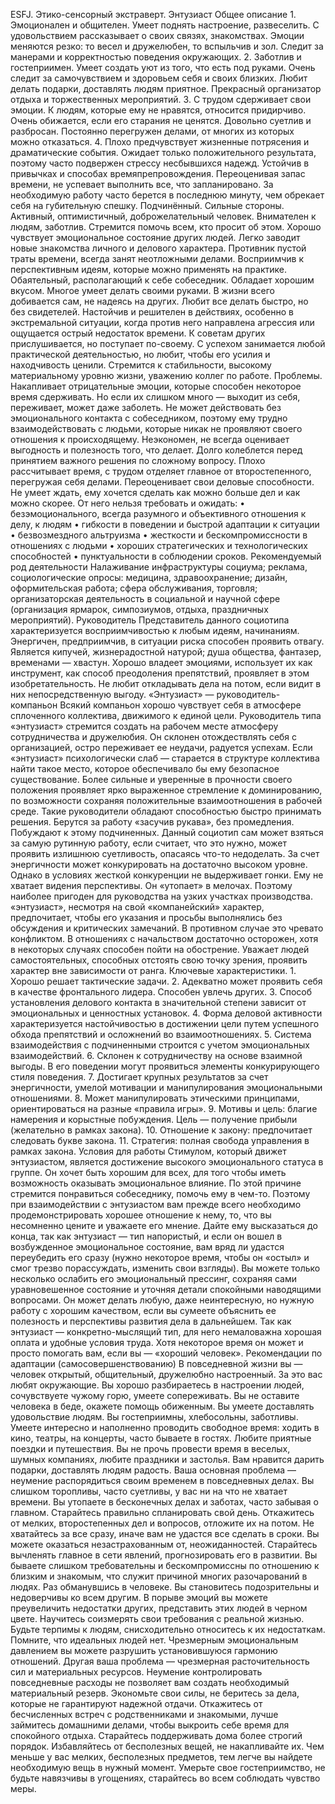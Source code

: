 
 
ESFJ. Этико-сенсорный экстраверт. Энтузиаст
Общее описание
    1. Эмоционален и общителен. Умеет поднять настроение, развеселить. С удовольствием рассказывает о своих связях, знакомствах. Эмоции меняются резко: то весел и дружелюбен, то вспыльчив и зол. Следит за манерами и корректностью поведения окружающих. 
    2. Заботлив и гостеприимен. Умеет создать уют из того, что есть под руками. Очень следит за самочувствием и здоровьем себя и своих близких. Любит делать подарки, доставлять людям приятное. Прекрасный организатор отдыха и торжественных мероприятий. 
    3. С трудом сдерживает свои эмоции. К людям, которые ему не нравятся, относится придирчиво. Очень обижается, если его старания не ценятся. Довольно суетлив и разбросан. Постоянно перегружен делами, от многих из которых можно отказаться. 
    4. Плохо предчувствует жизненные потрясения и драматические события. Ожидает только положительного результата, поэтому часто подвержен стрессу несбывшихся надежд. Устойчив в привычках и способах времяпрепровождения. Переоценивая запас времени, не успевает выполнить все, что запланировано. За необходимую работу часто берется в последнюю минуту, чем обрекает себя на губительную спешку. 
Подчинённый.
Сильные стороны.
Активный, оптимистичный, доброжелательный человек. Внимателен к людям, заботлив. Стремится помочь всем, кто просит об этом. Хорошо чувствует эмоциональное состояние других людей. Легко заводит новые знакомства личного и делового характера. Противник пустой траты времени, всегда занят неотложными делами. Восприимчив к перспективным идеям, которые можно применять на практике. Обаятельный, располагающий к себе собеседник. Обладает хорошим вкусом. Многое умеет делать своими руками. В жизни всего добивается сам, не надеясь на других. Любит все делать быстро, но без свидетелей. Настойчив и решителен в действиях, особенно в экстремальной ситуации, когда против него направлена агрессия или ощущается острый недостаток времени. К советам других прислушивается, но поступает по-своему. С успехом занимается любой практической деятельностью, но любит, чтобы его усилия и находчивость ценили. Стремится к стабильности, высокому материальному уровню жизни, уважению коллег по работе. 
Проблемы. 
Накапливает отрицательные эмоции, которые способен некоторое время сдерживать. Но если их слишком много — выходит из себя, переживает, может даже заболеть. Не может действовать без эмоционального контакта с собеседником, поэтому ему трудно взаимодействовать с людьми, которые никак не проявляют своего отношения к происходящему. Неэкономен, не всегда оценивает выгодность и полезность того, что делает. Долго колеблется перед принятием важного решения по сложному вопросу. Плохо рассчитывает время, с трудом отделяет главное от второстепенного, перегружая себя делами. Переоценивает свои деловые способности. Не умеет ждать, ему хочется сделать как можно больше дел и как можно скорее. 
От него нельзя требовать и ожидать: 
    • безэмоционального, всегда разумного и объективного отношения к делу, к людям 
    • гибкости в поведении и быстрой адаптации к ситуации 
    • безвозмездного альтруизма 
    • жесткости и бескомпромиссности в отношениях с людьми 
    • хороших стратегических и технологических способностей 
    • пунктуальности в соблюдении сроков. 
Рекомендуемый род деятельности 
Налаживание инфраструктуры социума; реклама, социологические опросы: медицина, здравоохранение; дизайн, оформительская работа; сфера обслуживания, торговля; организаторская деятельность в социальной и научной сфере (организация ярмарок, симпозиумов, отдыха, праздничных мероприятий). 
Руководитель
Представитель данного социотипа характеризуется восприимчивостью к любым идеям, начинаниям. Энергичен, предприимчив, в ситуации риска способен проявить отвагу. Является кипучей, жизнерадостной натурой; душа общества, фантазер, временами — хвастун. Хорошо владеет эмоциями, использует их как инструмент, как способ преодоления препятствий, проявляет в этом изобретательность. Не любит откладывать дела на потом, если видит в них непосредственную выгоду. 
«Энтузиаст» — руководитель-компаньон 
Всякий компаньон хорошо чувствует себя в атмосфере сплоченного коллектива, движимого к единой цели. Руководитель типа «энтузиаст» стремится создать на рабочем месте атмосферу сотрудничества и дружелюбия. Он склонен отождествлять себя с организацией, остро переживает ее неудачи, радуется успехам. 
Если «энтузиаст» психологически слаб — старается в структуре коллектива найти такое место, которое обеспечивало бы ему безопасное существование. Более сильные и уверенные в прочности своего положения проявляет ярко выраженное стремление к доминированию, по возможности сохраняя положительные взаимоотношения в рабочей среде. Такие руководители обладают способностью быстро принимать решения. Берутся за работу «засучив рукава», без промедления. Побуждают к этому подчиненных. Данный социотип сам может взяться за самую рутинную работу, если считает, что это нужно, может проявить излишнюю суетливость, опасаясь что-то недоделать. За счет энергичности может конкурировать на достаточно высоком уровне. Однако в условиях жесткой конкуренции не выдерживает гонки. Ему не хватает видения перспективы. Он «утопает» в мелочах. Поэтому наиболее пригоден для руководства на узких участках производства. «энтузиаст», несмотря на свой «компанейский» характер, предпочитает, чтобы его указания и просьбы выполнялись без обсуждения и критических замечаний. В противном случае это чревато конфликтом. В отношениях с начальством достаточно осторожен, хотя в некоторых случаях способен пойти на обострение. Уважает людей самостоятельных, способных отстоять свою точку зрения, проявить характер вне зависимости от ранга. 
Ключевые характеристики.
    1. Хорошо решает тактические задачи. 
    2. Адекватно может проявить себя в качестве фронтального лидера. Способен увлечь других. 
    3. Способ установления делового контакта в значительной степени зависит от эмоциональных и ценностных установок. 
    4. Форма деловой активности характеризуется настойчивостью в достижении цели путем успешного обхода препятствий и осложнений во взаимоотношениях. 
    5. Система взаимодействия с подчиненными строится с учетом эмоциональных взаимодействий. 
    6. Склонен к сотрудничеству на основе взаимной выгоды. В его поведении могут проявиться элементы конкурирующего стиля поведения. 
    7. Достигает крупных результатов за счет энергичности, умелой мотивации и манипулирования эмоциональными отношениями. 
    8. Может манипулировать этическими принципами, ориентироваться на разные «правила игры». 
    9. Мотивы и цель: благие намерения и корыстные побуждения. Цель — получение прибыли (желательно в рамках закона). 
    10. Отношение к закону: предпочитает следовать букве закона. 
    11. Стратегия: полная свобода управления в рамках закона.
Условия для работы 
Стимулом, который движет энтузиастом, является достижение высокого эмоционального статуса в группе. Он хочет быть хорошим для всех, для того чтобы иметь возможность оказывать эмоциональное влияние. По этой причине стремится понравиться собеседнику, помочь ему в чем-то. Поэтому при взаимодействии с энтузиастом вам прежде всего необходимо продемонстрировать хорошее отношение к нему, то, что вы несомненно цените и уважаете его мнение. Дайте ему высказаться до конца, так как энтузиаст — тип напористый, и если он вошел в возбужденное эмоциональное состояние, вам вряд ли удастся переубедить его сразу (нужно некоторое время, чтобы он «остыл» и смог трезво порассуждать, изменить свои взгляды). Вы можете только несколько ослабить его эмоциональный прессинг, сохраняя сами уравновешенное состояние и уточняя детали спокойными наводящими вопросами. Он может делать любую, даже неинтересную, но нужную работу с хорошим качеством, если вы сумеете объяснить ее полезность и перспективы развития дела в дальнейшем. Так как энтузиаст — конкретно-мыслящий тип, для него немаловажна хорошая оплата и удобные условия труда. Хотя некоторое время он может и просто помогать вам, если вы — «хороший человек». 
Рекомендации по адаптации (самосовершенствованию)
В повседневной жизни вы — человек открытый, общительный, дружелюбно настроенный. За это вас любят окружающие. Вы хорошо разбираетесь в настроении людей, сочувствуете чужому горю, умеете сопереживать. Вы не оставите человека в беде, окажете помощь обиженным. 
Вы умеете доставлять удовольствие людям. Вы гостеприимны, хлебосольны, заботливы. Умеете интересно и наполненно проводить свободное время: ходить в кино, театры, на концерты, часто бываете в гостях. Любите приятные поездки и путешествия. Вы не прочь провести время в веселых, шумных компаниях, любите праздники и застолья. Вам нравится дарить подарки, доставлять людям радость. 
Ваша основная проблема — неумение распорядиться своим временем в повседневных делах. Вы слишком торопливы, часто суетливы, у вас ни на что не хватает времени. Вы утопаете в бесконечных делах и заботах, часто забывая о главном. 
Старайтесь правильно спланировать свой день. Откажитесь от мелких, второстепенных дел и вопросов, отложите их на потом. Не хватайтесь за все сразу, иначе вам не удастся все сделать в сроки. Вы можете оказаться незастрахованным от, неожиданностей. 
Старайтесь вычленять главное в сети явлений, прогнозировать его в развитии. Вы бываете слишком требовательны и бескомпромиссны по отношению к близким и знакомым, что служит причиной многих разочарований в людях. Раз обманувшись в человеке. Вы становитесь подозрительны и недоверчивы ко всем другим. В порыве эмоций вы можете преувеличить недостатки других, представить этих людей в черном цвете. 
Научитесь соизмерять свои требования с реальной жизнью. Будьте терпимы к людям, снисходительно относитесь к их недостаткам. Помните, что идеальных людей нет. Чрезмерным эмоциональным давлением вы можете разрушить установившуюся гармонию отношений. 
Другая ваша проблема — чрезмерная расточительность сил и материальных ресурсов. Неумение контролировать повседневные расходы не позволяет вам создать необходимый материальный резерв. Экономьте свои силы, не беритесь за дела, которые не гарантируют надежной отдачи. Откажитесь от бесчисленных встреч с родственниками и знакомыми, лучше займитесь домашними делами, чтобы выкроить себе время для спокойного отдыха. Старайтесь поддерживать дома более строгий порядок. Избавляйтесь от бесполезных вещей, не накапливайте их. Чем меньше у вас мелких, бесполезных предметов, тем легче вы найдете необходимую вещь в нужный момент. Умерьте свое гостеприимство, не будьте навязчивы в угощениях, старайтесь во всем соблюдать чувство меры.
